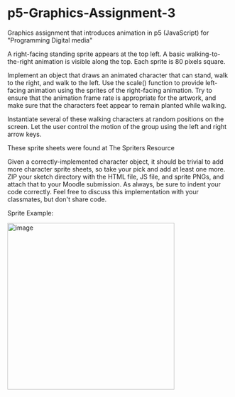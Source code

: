 # p5-Graphics-Assignment-3
Graphics assignment that introduces animation in p5 (JavaScript) for "Programming Digital media"

A right-facing standing sprite appears at the top left. A basic walking-to-the-right animation is visible along the top. Each sprite is 80 pixels square.

Implement an object that draws an animated character that can stand, walk to the right, and walk to the left. Use the scale() function to provide left-facing animation using the sprites of the right-facing animation. Try to ensure that the animation frame rate is appropriate for the artwork, and make sure that the characters feet appear to remain planted while walking.

Instantiate several of these walking characters at random positions on the screen. Let the user control the motion of the group using the left and right arrow keys.

These sprite sheets were found at The Spriters Resource

Given a correctly-implemented character object, it should be trivial to add more character sprite sheets, so take your pick and add at least one more.
ZIP your sketch directory with the HTML file, JS file, and sprite PNGs, and attach that to your Moodle submission. As always, be sure to indent your code correctly. Feel free to discuss this implementation with your classmates, but don't share code.

Sprite Example:

<img width="376" alt="image" src="https://user-images.githubusercontent.com/71905486/161623778-6b363112-6add-4f84-99e2-98106bb7d130.png">
